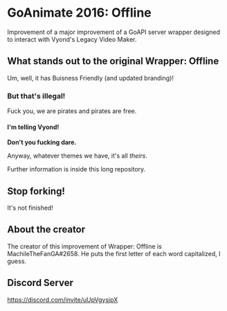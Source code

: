 # GoAnimate 2016: Offline
Improvement of a major improvement of a GoAPI server wrapper designed to interact with Vyond's Legacy Video Maker.

## What stands out to the original Wrapper: Offline
Um, well, it has Buisness Friendly (and updated branding)!

### But that's illegal!
Fuck you, we are pirates and pirates are free.

#### I'm telling Vyond!
**Don't you fucking dare.**

Anyway, whatever themes we have, it's all *theirs*.

Further information is inside this long repository.

## Stop forking!
It's not finished!

## About the creator
The creator of this improvement of Wrapper: Offline is MachileTheFanGA#2658. He puts the first letter of each word capitalized, I guess.

## Discord Server
https://discord.com/invite/uUpVgysjpX
